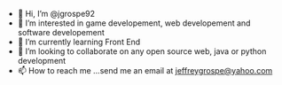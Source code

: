 - 👋 Hi, I’m @jgrospe92
- 👀 I’m interested in game developement, web developement and software developement
- 🌱 I’m currently learning Front End
- 💞️ I’m looking to collaborate on any open source web, java or python development
- 📫 How to reach me ...send me an email at jeffreygrospe@yahoo.com

<!---
jgrospe92/jgrospe92 is a ✨ special ✨ repository because its `README.md` (this file) appears on your GitHub profile.
You can click the Preview link to take a look at your changes.
--->
